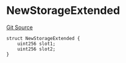 # NewStorageExtended
[Git Source](https://github.com/ubiquity/ubiquity-dollar/blob/386de2abb8d1171ab47c0b149dede7c48631259f/src/dollar/mocks/MockFacet.sol)


```solidity
struct NewStorageExtended {
    uint256 slot1;
    uint256 slot2;
}
```

